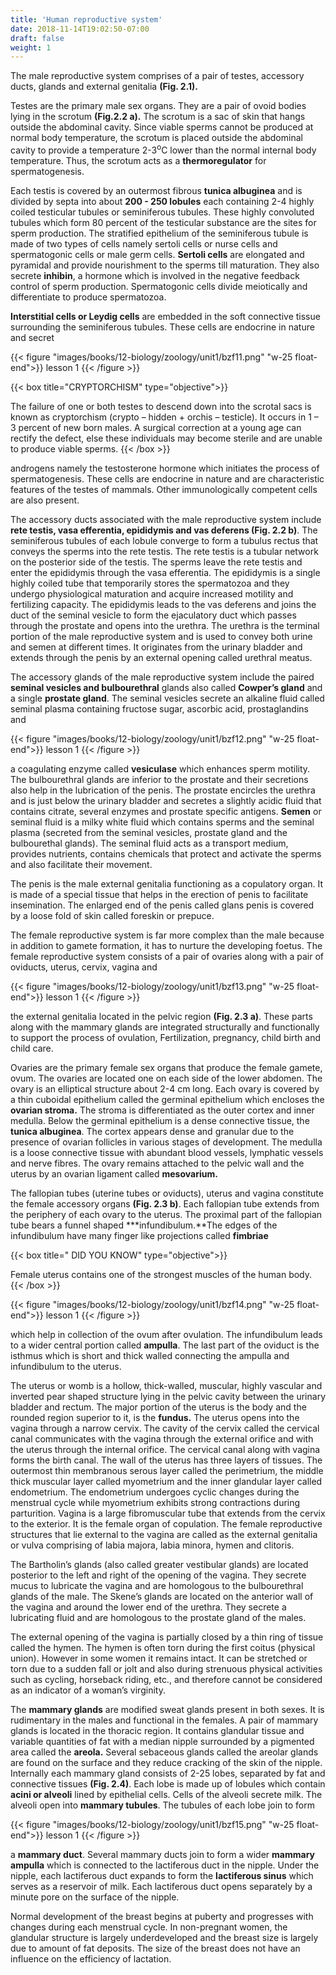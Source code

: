 ```yaml
---
title: 'Human reproductive system'
date: 2018-11-14T19:02:50-07:00
draft: false
weight: 1
---
```




The male reproductive system comprises
of a pair of testes, accessory ducts, glands and
external genitalia **(Fig. 2.1).**


Testes are the primary male sex organs.
They are a pair of ovoid bodies lying in the
scrotum **(Fig.2.2 a).** The scrotum is a sac of
skin that hangs outside the abdominal cavity.
Since viable sperms cannot be produced
at normal body temperature, the scrotum
is placed outside the abdominal cavity to
provide a temperature 2-3<sup>o</sup>C lower than the
normal internal body temperature. Thus,
the scrotum acts as a **thermoregulator** for
spermatogenesis.


Each testis is covered by an outermost
fibrous **tunica albuginea** and is divided
by septa into about **200 - 250 lobules** each
containing 2-4 highly coiled testicular
tubules or seminiferous tubules. These highly
convoluted tubules which form 80 percent of
the testicular substance are the sites for sperm
production.
The stratified epithelium of the seminiferous
tubule is made of two types of cells namely sertoli
cells or nurse cells and spermatogonic cells
or male germ cells. **Sertoli cells** are elongated
and pyramidal and provide nourishment to
the sperms till maturation. They also secrete
**inhibin**, a hormone which
is involved in the negative
feedback control of sperm
production. Spermatogonic
cells divide meiotically and
differentiate to produce
spermatozoa.


**Interstitial cells or Leydig cells** are embedded
in the soft connective
tissue surrounding the
seminiferous tubules.
These cells are endocrine in nature and secret

{{< figure "images/books/12-biology/zoology/unit1/bzf11.png" "w-25 float-end">}}
lesson 1
{{< /figure >}}


{{< box title="CRYPTORCHISM" type="objective">}}

The failure of one or both testes to descend down into the scrotal sacs is
known as cryptorchism (crypto – hidden + orchis – testicle). It occurs in 1 – 3 percent of new born males. A surgical correction at a young age can rectify the defect, else these individuals may become sterile and are unable to produce viable sperms.
{{< /box >}}


androgens namely the testosterone hormone
which initiates the process of spermatogenesis.
These cells are endocrine in nature and
are characteristic features of the testes of
mammals. Other immunologically competent
cells are also present.

The accessory ducts associated
with the male reproductive system
include **rete testis, vasa efferentia, epididymis and vas deferens (Fig. 2.2 b)**. The seminiferous
tubules of each lobule converge to
form a tubulus rectus that conveys
the sperms into the rete testis. The
rete testis is a tubular network on
the posterior side of the testis. The
sperms leave the rete testis and enter
the epididymis through the vasa
efferentia. The epididymis is a single
highly coiled tube that temporarily
stores the spermatozoa and they
undergo physiological maturation
and acquire increased motility and
fertilizing capacity. The epididymis
leads to the vas deferens and joins
the duct of the seminal vesicle to
form the ejaculatory duct which
passes through the prostate and
opens into the urethra. The urethra
is the terminal portion of the male
reproductive system and is used to
convey both urine and semen at
different times. It originates from the
urinary bladder and extends through
the penis by an external opening
called urethral meatus.

The accessory glands of the
male reproductive system include the paired **seminal vesicles and bulbourethral**
glands also called **Cowper’s gland** and a single
**prostate gland**. The seminal vesicles secrete an
alkaline fluid called seminal plasma containing
fructose sugar, ascorbic acid, prostaglandins and

{{< figure "images/books/12-biology/zoology/unit1/bzf12.png" "w-25 float-end">}}
lesson 1
{{< /figure >}}

a coagulating enzyme called **vesiculase** which
enhances sperm motility. The bulbourethral
glands are inferior to the prostate and their
secretions also help in the lubrication of the penis.
The prostate encircles the urethra and is just
below the urinary bladder and secretes a slightly
acidic fluid that contains citrate, several enzymes
and prostate specific antigens. **Semen** or seminal
fluid is a milky white fluid which contains
sperms and the seminal plasma (secreted from
the seminal vesicles, prostate gland and the
bulbourethal glands). The seminal fluid acts as a
transport medium, provides nutrients, contains
chemicals that protect and activate the sperms
and also facilitate their movement.


The penis is the male external genitalia
functioning as a copulatory organ. It is made
of a special tissue that helps in the erection of
penis to facilitate insemination. The enlarged
end of the penis called glans penis is covered
by a loose fold of skin called foreskin or
prepuce.


The female reproductive system is far more
complex than the male because in addition
to gamete formation, it has to nurture the
developing foetus. The female reproductive
system consists of a pair of ovaries along with
a pair of oviducts, uterus, cervix, vagina and


{{< figure "images/books/12-biology/zoology/unit1/bzf13.png" "w-25 float-end">}}
lesson 1
{{< /figure >}}


the external genitalia located in the pelvic
region **(Fig. 2.3 a)**. These parts along with the
mammary glands are integrated structurally and
functionally to support the process of ovulation,
Fertilization, pregnancy, child birth and child
care.

Ovaries are the primary female sex organs
that produce the female gamete, ovum. The
ovaries are located one on each side of the lower
abdomen. The ovary is an elliptical structure
about 2-4 cm long. Each ovary is covered by a
thin cuboidal epithelium called the germinal
epithelium which encloses the **ovarian stroma.**
The stroma is differentiated as the outer cortex and
inner medulla. Below the germinal epithelium is
a dense connective tissue, the **tunica albuginea**.
The cortex appears dense and granular due
to the presence of ovarian follicles in various
stages of development. The medulla is a
loose connective tissue with abundant blood
vessels, lymphatic vessels and nerve fibres.
The ovary remains attached to the pelvic
wall and the uterus by an ovarian ligament
called **mesovarium.**

The fallopian tubes (uterine tubes or
oviducts), uterus and vagina constitute the
female accessory organs **(Fig. 2.3 b)**. Each
fallopian tube extends from the periphery
of each ovary to the uterus. The
proximal part of the fallopian
tube bears a funnel shaped
***infundibulum.**The edges of the
infundibulum have many finger
like projections called **fimbriae**

{{< box title=" DID YOU KNOW" type="objective">}}

Female uterus contains one of the strongest muscles of the human body.
{{< /box >}}

{{< figure "images/books/12-biology/zoology/unit1/bzf14.png" "w-25 float-end">}}
lesson 1
{{< /figure >}}


which help in collection of the ovum after
ovulation. The infundibulum leads to a wider
central portion called **ampulla**. The last part
of the oviduct is the isthmus which is short
and thick walled connecting the ampulla and
infundibulum to the uterus.


The uterus or womb is a hollow, thick-walled,
muscular, highly vascular and inverted pear
shaped structure lying in the pelvic cavity
between the urinary bladder and rectum. The
major portion of the uterus is the body and the
rounded region superior to it, is the **fundus.** The
uterus opens into the vagina through a narrow
cervix. The cavity of the cervix called the
cervical canal communicates with the vagina
through the external orifice and with the uterus
through the internal orifice. The cervical canal
along with vagina forms the birth canal.
The wall of the uterus has three layers of
tissues. The outermost thin membranous
serous layer called the perimetrium,
the middle thick muscular layer called
myometrium and the inner glandular layer
called endometrium. The endometrium
undergoes cyclic changes during the
menstrual cycle while myometrium exhibits
strong contractions during parturition.
Vagina is a large fibromuscular tube that
extends from the cervix to the exterior. It is
the female organ of copulation. The female
reproductive structures that lie external to
the vagina are called as the external genitalia or vulva comprising
of labia majora, labia
minora, hymen and
clitoris.

The Bartholin’s glands
(also called greater
vestibular glands) are
located posterior to
the left and right of the
opening of the vagina.
They secrete mucus to
lubricate the vagina and
are homologous to the bulbourethral glands
of the male. The Skene’s glands are located
on the anterior wall of the vagina and around
the lower end of the urethra. They secrete a
lubricating fluid and are homologous to the
prostate gland of the males.


The external opening of the vagina is partially
closed by a thin ring of tissue called the hymen.
The hymen is often torn during the first coitus
(physical union). However in some women it
remains intact. It can be stretched or torn due to
a sudden fall or jolt and also during strenuous
physical activities such as cycling, horseback
riding, etc., and therefore cannot be considered
as an indicator of a woman’s virginity.


The **mammary glands** are modified sweat
glands present in both sexes. It is rudimentary
in the males and functional in the females. A
pair of mammary glands is located in the
thoracic region. It contains glandular tissue
and variable quantities of fat with a median
nipple surrounded by a pigmented area called
the **areola.** Several sebaceous glands called
the areolar glands are found on the surface
and they reduce cracking of the skin of the
nipple. Internally each mammary gland
consists of 2-25 lobes, separated by fat and
connective tissues **(Fig. 2.4)**. Each lobe is made
up of lobules which contain **acini or alveoli**
lined by epithelial cells. Cells of the alveoli
secrete milk. The alveoli open into **mammary tubules**. The tubules of each lobe join to form

{{< figure "images/books/12-biology/zoology/unit1/bzf15.png" "w-25 float-end">}}
lesson 1
{{< /figure >}}

a **mammary duct**. Several mammary ducts
join to form a wider **mammary ampulla**
which is connected to the lactiferous duct in
the nipple. Under the nipple, each lactiferous
duct expands to form the **lactiferous sinus**
which serves as a reservoir of milk. Each
lactiferous duct opens separately by a minute
pore on the surface of the nipple.


Normal development of the breast
begins at puberty and
progresses with changes
during each menstrual
cycle. In non-pregnant
women, the glandular
structure is largely
underdeveloped and
the breast size is largely
due to amount of fat
deposits. The size of
the breast does not have
an influence on the
efficiency of lactation.



